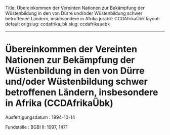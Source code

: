 Title: Übereinkommen der Vereinten Nationen zur Bekämpfung der Wüstenbildung in den
  von Dürre und/oder Wüstenbildung schwer betroffenen Ländern, insbesondere in Afrika
jurabk: CCDAfrikaÜbk
layout: default
origslug: ccdafrika_bk
slug: ccdafrikauebk

---

# Übereinkommen der Vereinten Nationen zur Bekämpfung der Wüstenbildung in den von Dürre und/oder Wüstenbildung schwer betroffenen Ländern, insbesondere in Afrika (CCDAfrikaÜbk)

Ausfertigungsdatum
:   1994-10-14

Fundstelle
:   BGBl II: 1997, 1471

